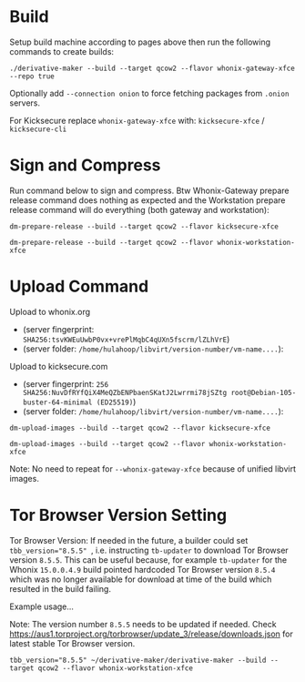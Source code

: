 # Build #

Setup build machine according to pages above then run the following commands to create builds:

```
./derivative-maker --build --target qcow2 --flavor whonix-gateway-xfce --repo true
```

Optionally add `--connection onion` to force fetching packages from `.onion` servers.

For Kicksecure replace `whonix-gateway-xfce` with: `kicksecure-xfce` / `kicksecure-cli`

# Sign and Compress #

Run command below to sign and compress. Btw Whonix-Gateway prepare release command does nothing as expected and the Workstation prepare release command will do everything (both gateway and workstation):

```
dm-prepare-release --build --target qcow2 --flavor kicksecure-xfce
```

```
dm-prepare-release --build --target qcow2 --flavor whonix-workstation-xfce
```

# Upload Command

Upload to whonix.org

* (server fingerprint: `SHA256:tsvKWEuUwbP0vx+vrePlMqbC4qUXn5fscrm/lZLhVrE`)
* (server folder: `/home/hulahoop/libvirt/version-number/vm-name....`):

Upload to kicksecure.com

* (server fingerprint: `256 SHA256:NuvDfRYfQiX4MeQZbENPbaenSKatJ2Lwrrmi78jSZtg root@Debian-105-buster-64-minimal (ED25519)`)
* (server folder: `/home/hulahoop/libvirt/version-number/vm-name....`):

```
dm-upload-images --build --target qcow2 --flavor kicksecure-xfce
```

```
dm-upload-images --build --target qcow2 --flavor whonix-workstation-xfce
```

Note: No need to repeat for `--whonix-gateway-xfce` because of unified libvirt images.

# Tor Browser Version Setting #

Tor Browser Version: If needed in the future, a builder could set `tbb_version="8.5.5" `, i.e. instructing `tb-updater` to download Tor Browser version `8.5.5`. This can be useful because, for example `tb-updater` for the Whonix `15.0.0.4.9` build pointed hardcoded Tor Browser version `8.5.4` which was no longer available for download at time of the build which resulted in the build failing.

Example usage...

Note: The version number `8.5.5` needs to be updated if needed. Check https://aus1.torproject.org/torbrowser/update_3/release/downloads.json for latest stable Tor Browser version.

```
tbb_version="8.5.5" ~/derivative-maker/derivative-maker --build --target qcow2 --flavor whonix-workstation-xfce
```
